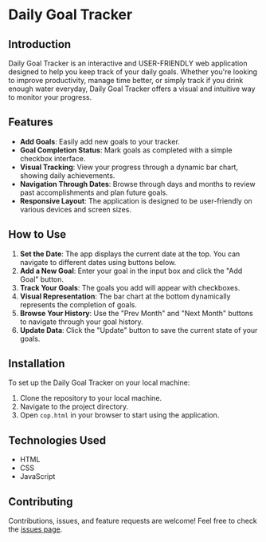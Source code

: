 
# Daily Goal Tracker

## Introduction
Daily Goal Tracker is an interactive and USER-FRIENDLY web application designed to help you keep track of your daily goals. Whether you're looking to improve productivity, manage time better, or simply track if you drink enough water everyday, Daily Goal Tracker offers a visual and intuitive way to monitor your progress.

## Features
- **Add Goals**: Easily add new goals to your tracker.
- **Goal Completion Status**: Mark goals as completed with a simple checkbox interface.
- **Visual Tracking**: View your progress through a dynamic bar chart, showing daily achievements.
- **Navigation Through Dates**: Browse through days and months to review past accomplishments and plan future goals.
- **Responsive Layout**: The application is designed to be user-friendly on various devices and screen sizes.

## How to Use
1. **Set the Date**: The app displays the current date at the top. You can navigate to different dates using buttons below.
2. **Add a New Goal**: Enter your goal in the input box and click the "Add Goal" button.
3. **Track Your Goals**: The goals you add will appear with checkboxes.
4. **Visual Representation**: The bar chart at the bottom dynamically represents the completion of goals.
5. **Browse Your History**: Use the "Prev Month" and "Next Month" buttons to navigate through your goal history.
6. **Update Data**: Click the "Update" button to save the current state of your goals.

## Installation
To set up the Daily Goal Tracker on your local machine:
1. Clone the repository to your local machine.
2. Navigate to the project directory.
3. Open `cop.html` in your browser to start using the application.

## Technologies Used
- HTML
- CSS
- JavaScript

## Contributing
Contributions, issues, and feature requests are welcome! Feel free to check the [issues page](#).




